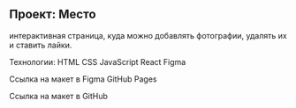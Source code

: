 ## Проект: Место

интерактивная страница, куда можно добавлять фотографии, удалять их и ставить лайки.

Технологии:
HTML
CSS
JavaScript
React
Figma

Ссылка на макет в Figma
GitHub Pages

Ссылка на макет в GitHub
